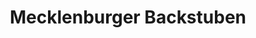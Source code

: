 ---
title: "Mecklenburger Backstuben"
url: /greifswald/mecklenburger-backstuben-hans-beimler-strasse/
shop: Bäckerei
---